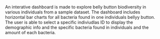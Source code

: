 An interative dashboard is made to explore belly button biodiversity in various individuals from a sample dataset. The dashboard includes horizontal bar charts for all bacteria found in one individuals bellyy button. The user is able to select a specific indiviudlas ID to display the demographic info and the specific bacteria found in individuals and the amount of each bacteria.
